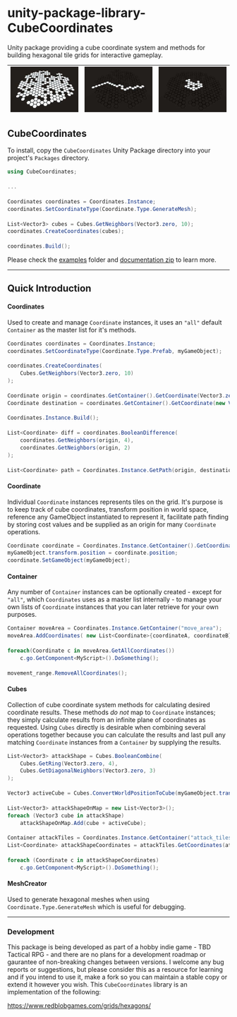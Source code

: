 # unity-package-library-CubeCoordinates

Unity package providing a cube coordinate system and methods for building hexagonal tile grids for interactive gameplay.

| ![Build a grid of cube coordinates](images/grid_build.jpg) | ![A* Path Tracing](images/grid_path.jpg) | ![Expand to connected coordinates](images/grid_expand.jpg) |
| ---------------------------------------------------------- | ---------------------------------------- | ---------------------------------------------------------- |

## CubeCoordinates

To install, copy the `CubeCoordinates` Unity Package directory into your project's `Packages` directory.

```csharp
using CubeCoordinates;

...

Coordinates coordinates = Coordinates.Instance;
coordinates.SetCoordinateType(Coordinate.Type.GenerateMesh);

List<Vector3> cubes = Cubes.GetNeighbors(Vector3.zero, 10);
coordinates.CreateCoordinates(cubes);

coordinates.Build();
```

Please check the [examples](examples) folder and [documentation zip](documentation/documentation.zip) to learn more.

---

## Quick Introduction

#### Coordinates

Used to create and manage `Coordinate` instances, it uses an `"all"` default `Container` as the master list for it's methods.

```csharp
Coordinates coordinates = Coordinates.Instance;
coordinates.SetCoordinateType(Coordinate.Type.Prefab, myGameObject);

coordinates.CreateCoordinates(
    Cubes.GetNeighbors(Vector3.zero, 10)
);

Coordinate origin = coordinates.GetContainer().GetCoordinate(Vector3.zero);
Coordinate destination = coordinates.GetContainer().GetCoordinate(new Vector3(4,1,-5));

Coordinates.Instance.Build();

List<Coordinate> diff = coordinates.BooleanDifference(
    coordinates.GetNeighbors(origin, 4),
    coordinates.GetNeighbors(origin, 2)
);

List<Coordinate> path = Coordinates.Instance.GetPath(origin, destination);
```

#### Coordinate

Individual `Coordinate` instances represents tiles on the grid. It's purpose is to keep track of cube coordinates, transform position in world space, reference any GameObject instantiated to represent it, facilitate path finding by storing cost values and be supplied as an origin for many `Coordinate` operations.

```csharp
Coordinate coordinate = Coordinates.Instance.GetContainer().GetCoordinate(new Vector3(4,1,-5));
myGameObject.transform.position = coordinate.position;
coordinate.SetGameObject(myGameObject);
```

#### Container

Any number of `Container` instances can be optionally created - except for `"all"`, which `Coordinates` uses as a master list internally - to manage your own lists of `Coordinate` instances that you can later retrieve for your own purposes.

```csharp
Container moveArea = Coordinates.Instance.GetContainer("move_area");
moveArea.AddCoordinates( new List<Coordinate>{coordinateA, coordinateB});

foreach(Coordinate c in moveArea.GetAllCoordinates())
    c.go.GetComponent<MyScript>().DoSomething();

movement_range.RemoveAllCoordinates();
```

#### Cubes

Collection of cube coordinate system methods for calculating desired coordinate results. These methods _do not_ map to `Coordinate` instances; they simply calculate results from an infinite plane of coordinates as requested. Using `Cubes` directly is desirable when combining several operations together because you can calculate the results and last pull any matching `Coordinate` instances from a `Container` by supplying the results.

```csharp
List<Vector3> attackShape = Cubes.BooleanCombine(
    Cubes.GetRing(Vector3.zero, 4),
    Cubes.GetDiagonalNeighbors(Vector3.zero, 3)
);

Vector3 activeCube = Cubes.ConvertWorldPositionToCube(myGameObject.transform.position);

List<Vector3> attackShapeOnMap = new List<Vector3>();
foreach (Vector3 cube in attackShape)
    attackShapeOnMap.Add(cube + activeCube);

Container attackTiles = Coordinates.Instance.GetContainer("attack_tiles");
List<Coordinate> attackShapeCoordinates = attackTiles.GetCoordinates(attackShapeOnMap);

foreach (Coordinate c in attackShapeCoordinates)
    c.go.GetComponent<MyScript>().DoSomething();
```

#### MeshCreator

Used to generate hexagonal meshes when using `Coordinate.Type.GenerateMesh` which is useful for debugging.

---

### Development

This package is being developed as part of a hobby indie game - TBD Tactical RPG - and there are no plans for a development roadmap or gaurantee of non-breaking changes between versions. I welcome any bug reports or suggestions, but please consider this as a resource for learning and if you intend to use it, make a fork so you can maintain a stable copy or extend it however you wish. This `CubeCoordinates` library is an implementation of the following:

https://www.redblobgames.com/grids/hexagons/
